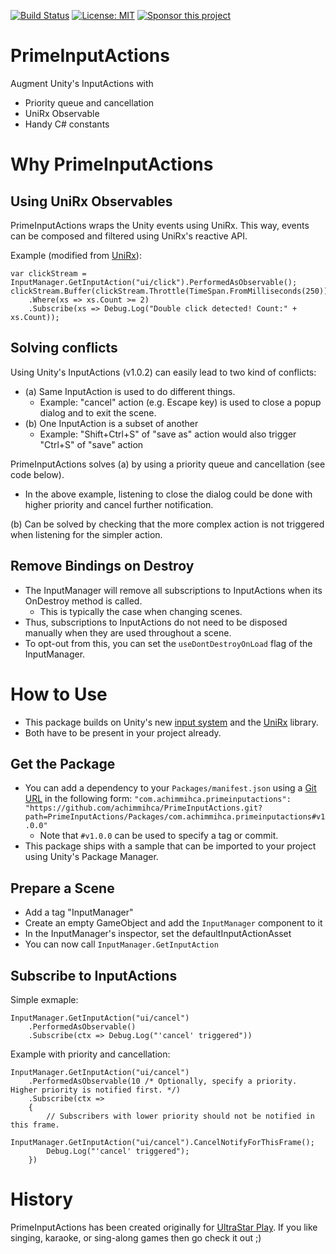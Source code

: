 [![Build Status](https://travis-ci.org/achimmihca/PrimeInputActions.svg?branch=main)](https://travis-ci.org/achimmihca/PrimeInputActions)
[![License: MIT](https://img.shields.io/badge/License-MIT-blue.svg)](https://github.com/achimmihca/PrimeInputActions/blob/main/LICENSE)
[![Sponsor this project](https://img.shields.io/badge/-Sponsor-fafbfc?logo=GitHub%20Sponsors)](https://github.com/sponsors/achimmihca)

# PrimeInputActions
Augment Unity's InputActions with

- Priority queue and cancellation
- UniRx Observable
- Handy C# constants

# Why PrimeInputActions

## Using UniRx Observables
PrimeInputActions wraps the Unity events using UniRx.
This way, events can be composed and filtered using UniRx's reactive API.

Example (modified from [UniRx](https://github.com/neuecc/UniRx#introduction)):
```
var clickStream = InputManager.GetInputAction("ui/click").PerformedAsObservable();
clickStream.Buffer(clickStream.Throttle(TimeSpan.FromMilliseconds(250)))
    .Where(xs => xs.Count >= 2)
    .Subscribe(xs => Debug.Log("Double click detected! Count:" + xs.Count));
```

## Solving conflicts
Using Unity's InputActions (v1.0.2) can easily lead to two kind of conflicts:
- (a) Same InputAction is used to do different things.
    - Example: "cancel" action (e.g. Escape key) is used to close a popup dialog and to exit the scene.
- (b) One InputAction is a subset of another
    - Example: "Shift+Ctrl+S" of "save as" action would also trigger "Ctrl+S" of "save" action

PrimeInputActions solves (a) by using a priority queue and cancellation (see code below).
- In the above example, listening to close the dialog could be done with higher priority and cancel further notification.

(b) Can be solved by checking that the more complex action is not triggered when listening for the simpler action.

## Remove Bindings on Destroy
- The InputManager will remove all subscriptions to InputActions when its OnDestroy method is called.
    - This is typically the case when changing scenes.
- Thus, subscriptions to InputActions do not need to be disposed manually when they are used throughout a scene.
- To opt-out from this, you can set the `useDontDestroyOnLoad` flag of the InputManager.

# How to Use

- This package builds on Unity's new [input system](https://docs.unity3d.com/Packages/com.unity.inputsystem@1.0/manual/index.html) and the [UniRx](https://github.com/neuecc/UniRx) library.
- Both have to be present in your project already.

## Get the Package
- You can add a dependency to your `Packages/manifest.json` using a [Git URL](https://docs.unity3d.com/2019.4/Documentation/Manual/upm-git.html) in the following form:
  `"com.achimmihca.primeinputactions": "https://github.com/achimmihca/PrimeInputActions.git?path=PrimeInputActions/Packages/com.achimmihca.primeinputactions#v1.0.0"`
  - Note that `#v1.0.0` can be used to specify a tag or commit.
- This package ships with a sample that can be imported to your project using Unity's Package Manager.

## Prepare a Scene
- Add a tag "InputManager"
- Create an empty GameObject and add the `InputManager` component to it
- In the InputManager's inspector, set the defaultInputActionAsset
- You can now call `InputManager.GetInputAction`

## Subscribe to InputActions
Simple exmaple:
```
InputManager.GetInputAction("ui/cancel")
    .PerformedAsObservable()
    .Subscribe(ctx => Debug.Log("'cancel' triggered"))
```

Example with priority and cancellation:
```
InputManager.GetInputAction("ui/cancel")
    .PerformedAsObservable(10 /* Optionally, specify a priority. Higher priority is notified first. */)
    .Subscribe(ctx => 
    {
        // Subscribers with lower priority should not be notified in this frame.
        InputManager.GetInputAction("ui/cancel").CancelNotifyForThisFrame(); 
        Debug.Log("'cancel' triggered");
    })
```

# History
PrimeInputActions has been created originally for [UltraStar Play](https://github.com/UltraStar-Deluxe/Play).
If you like singing, karaoke, or sing-along games then go check it out ;)
